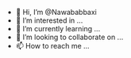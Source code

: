 - 👋 Hi, I’m @Nawababbaxi
- 👀 I’m interested in ...
- 🌱 I’m currently learning ...
- 💞️ I’m looking to collaborate on ...
- 📫 How to reach me ...

<!---
Nawababbaxi/Nawababbaxi is a ✨ special ✨ repository because its `README.md` (this file) appears on your GitHub profile.
You can click the Preview link to take a look at your changes.
--->
